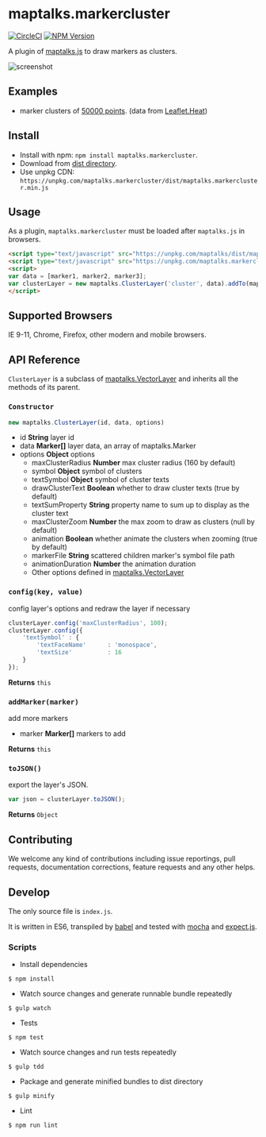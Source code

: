 # maptalks.markercluster

[![CircleCI](https://circleci.com/gh/maptalks/maptalks.markercluster.svg?style=shield)](https://circleci.com/gh/MapTalks/maptalks.markercluster)
[![NPM Version](https://img.shields.io/npm/v/maptalks.markercluster.svg)](https://github.com/maptalks/maptalks.markercluster)

A plugin of [maptalks.js](https://github.com/maptalks/maptalks.js) to draw markers as clusters.

![screenshot](https://cloud.githubusercontent.com/assets/13678919/25312742/3036acb0-2853-11e7-8e9b-baf58e318a9b.jpg)

## Examples

* marker clusters of [50000 points](https://maptalks.github.io/maptalks.markercluster/demo/). (data from [Leaflet.Heat](https://github.com/Leaflet/Leaflet.heat))

## Install
  
* Install with npm: ```npm install maptalks.markercluster```. 
* Download from [dist directory](https://github.com/maptalks/maptalks.markercluster/tree/gh-pages/dist).
* Use unpkg CDN: ```https://unpkg.com/maptalks.markercluster/dist/maptalks.markercluster.min.js```

## Usage

As a plugin, ```maptalks.markercluster``` must be loaded after ```maptalks.js``` in browsers.
```html
<script type="text/javascript" src="https://unpkg.com/maptalks/dist/maptalks.min.js"></script>
<script type="text/javascript" src="https://unpkg.com/maptalks.markercluster/dist/maptalks.markercluster.min.js"></script>
<script>
var data = [marker1, marker2, marker3];
var clusterLayer = new maptalks.ClusterLayer('cluster', data).addTo(map);
</script>
```

## Supported Browsers

IE 9-11, Chrome, Firefox, other modern and mobile browsers.

## API Reference

```ClusterLayer``` is a subclass of [maptalks.VectorLayer](https://maptalks.github.io/docs/api/VectorLayer.html) and inherits all the methods of its parent.

### `Constructor`

```javascript
new maptalks.ClusterLayer(id, data, options)
```

* id **String** layer id
* data **Marker[]** layer data, an array of maptalks.Marker
* options **Object** options
    * maxClusterRadius **Number** max cluster radius (160 by default) 
    * symbol **Object** symbol of clusters
    * textSymbol **Object**  symbol of cluster texts
    * drawClusterText **Boolean** whether to draw cluster texts (true by default)
    * textSumProperty **String**  property name to sum up to display as the cluster text
    * maxClusterZoom **Number** the max zoom to draw as clusters (null by default)
    * animation **Boolean** whether animate the clusters when zooming (true by default)
    * markerFile **String** scattered children marker's symbol file path
    * animationDuration **Number** the animation duration
    * Other options defined in [maptalks.VectorLayer](https://maptalks.github.io/docs/api/VectorLayer.html)

### `config(key, value)`

config layer's options and redraw the layer if necessary

```javascript
clusterLayer.config('maxClusterRadius', 100);
clusterLayer.config({
    'textSymbol' : {
        'textFaceName'      : 'monospace',
        'textSize'          : 16
    }
});
```

**Returns** `this`

### `addMarker(marker)`

add more markers

* marker **Marker[]** markers to add

**Returns** `this`

### `toJSON()`

export the layer's JSON.

```javascript
var json = clusterLayer.toJSON();
```

**Returns** `Object`

## Contributing

We welcome any kind of contributions including issue reportings, pull requests, documentation corrections, feature requests and any other helps.

## Develop

The only source file is ```index.js```.

It is written in ES6, transpiled by [babel](https://babeljs.io/) and tested with [mocha](https://mochajs.org) and [expect.js](https://github.com/Automattic/expect.js).

### Scripts

* Install dependencies
```shell
$ npm install
```

* Watch source changes and generate runnable bundle repeatedly
```shell
$ gulp watch
```

* Tests
```shell
$ npm test
```

* Watch source changes and run tests repeatedly
```shell
$ gulp tdd
```

* Package and generate minified bundles to dist directory
```shell
$ gulp minify
```

* Lint
```shell
$ npm run lint
```
